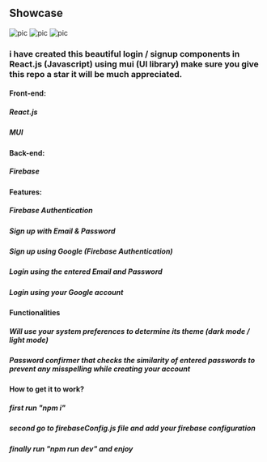 ## Showcase

![pic](https://www.dropbox.com/scl/fi/32563r4gxt0qfhedvs81p/Screenshot-2023-07-19-at-7.37.49-PM.png?rlkey=5f351n7ii3uv0p1ifxl6ibea8&dl=0)
![pic](https://www.dropbox.com/scl/fi/nll3lse3h0gymk7btky5u/Screenshot-2023-07-19-at-7.37.59-PM.png?rlkey=635788y2gt0tca7p8fac95pnt&dl=0)
![pic](https://www.dropbox.com/scl/fi/z1elfpz1jno4lnjz4e0vk/Screenshot-2023-07-19-at-7.38.32-PM.png?rlkey=6ly2l5ryvrpfzwx4p5wqugdnj&dl=0)

### i have created this beautiful login / signup components in React.js (Javascript) using mui (UI library) make sure you give this repo a star it will be much appreciated.

#### Front-end:

##### React.js

##### MUI

#### Back-end:

##### Firebase

#### Features:

##### Firebase Authentication

##### Sign up with Email & Password

##### Sign up using Google (Firebase Authentication)

##### Login using the entered Email and Password

##### Login using your Google account

#### Functionalities

##### Will use your system preferences to determine its theme (dark mode / light mode)

##### Password confirmer that checks the similarity of entered passwords to prevent any misspelling while creating your account

#### How to get it to work?

##### first run "npm i"

##### second go to firebaseConfig.js file and add your firebase configuration

##### finally run "npm run dev" and enjoy
